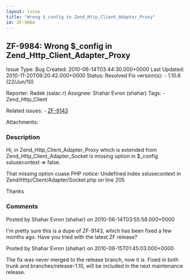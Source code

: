 ```yaml
---
layout: issue
title: "Wrong $_config in Zend_Http_Client_Adapter_Proxy"
id: ZF-9984
---
```


ZF-9984: Wrong $\_config in Zend\_Http\_Client\_Adapter\_Proxy
--------------------------------------------------------------

 Issue Type: Bug Created: 2010-06-14T03:44:30.000+0000 Last Updated: 2010-11-20T09:20:42.000+0000 Status: Resolved Fix version(s): - 1.10.6 (22/Jun/10)
 
 Reporter:  Radek (salac.r)  Assignee:  Shahar Evron (shahar)  Tags: - Zend\_Http\_Client
 
 Related issues: - [ZF-9143](/issues/browse/ZF-9143)
 
 Attachments: 
### Description

Hi, in Zend\_Http\_Client\_Adapter\_Proxy which is extended from Zend\_Http\_Client\_Adapter\_Socket is missing option in $\_config sslusecontext => false.

That missing option cuase PHP notice: Undefined index sslusecontext in Zend/Http/Client/Adapter/Socket.php on line 205

Thanks

 

 

### Comments

Posted by Shahar Evron (shahar) on 2010-06-14T03:55:58.000+0000

I'm pretty sure this is a dupe of ZF-9143, which has been fixed a few months ago. Have you tried with the latest ZF release?

 

 

Posted by Shahar Evron (shahar) on 2010-06-15T01:45:03.000+0000

The fix was never merged to the release branch, now it is. Fixed in both trunk and branches/release-1.10, will be included in the next maintenance release.

 

 